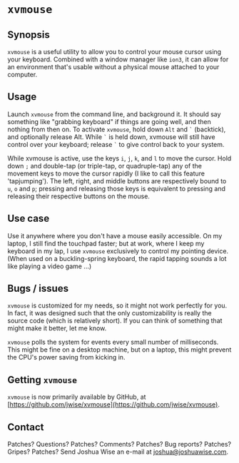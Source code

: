 `xvmouse`
=========

Synopsis
--------

`xvmouse` is a useful utility to allow you to control your mouse cursor
using your keyboard.  Combined with a window manager like `ion3`, it can
allow for an environment that's usable without a physical mouse attached to
your computer.

Usage
-----

Launch `xvmouse` from the command line, and background it. It should say
something like "grabbing keyboard" if things are going well, and then
nothing from then on.  To activate `xvmouse`, hold down `Alt` and `` ` ``
(backtick), and optionally release Alt.  While `` ` `` is held down, xvmouse
will still have control over your keyboard; release `` ` `` to give control
back to your system.

While xvmouse is active, use the keys `i`, `j`, `k`, and `l` to move the
cursor.  Hold down `;` and double-tap (or triple-tap, or quadruple-tap) any of
the movement keys to move the cursor rapidly (I like to call this feature
'tapjumping').  The left, right, and middle buttons are respectively bound
to `u`, `o` and `p`; pressing and releasing those keys is equivalent to pressing
and releasing their respective buttons on the mouse.

Use case
--------

Use it anywhere where you don't have a mouse easily accessible. On my
laptop, I still find the touchpad faster; but at work, where I keep my
keyboard in my lap, I use `xvmouse` exclusively to control my pointing
device.  (When used on a buckling-spring keyboard, the rapid tapping sounds
a lot like playing a video game ...)

Bugs / issues
-------------

`xvmouse` is customized for my needs, so it might not work perfectly for
you.  In fact, it was designed such that the only customizability is really
the source code (which is relatively short).  If you can think of something
that might make it better, let me know.

`xvmouse` polls the system for events every small number of milliseconds.
This might be fine on a desktop machine, but on a laptop, this might prevent
the CPU's power saving from kicking in.

Getting `xvmouse`
-----------------

`xvmouse` is now primarily available by GitHub, at
[https://github.com/jwise/xvmouse](https://github.com/jwise/xvmouse).

Contact
-------

Patches? Questions? Patches? Comments? Patches? Bug reports? Patches? 
Gripes?  Patches?  Send Joshua Wise an e-mail at
[joshua@joshuawise.com](mailto:joshua@joshuawise.com).
